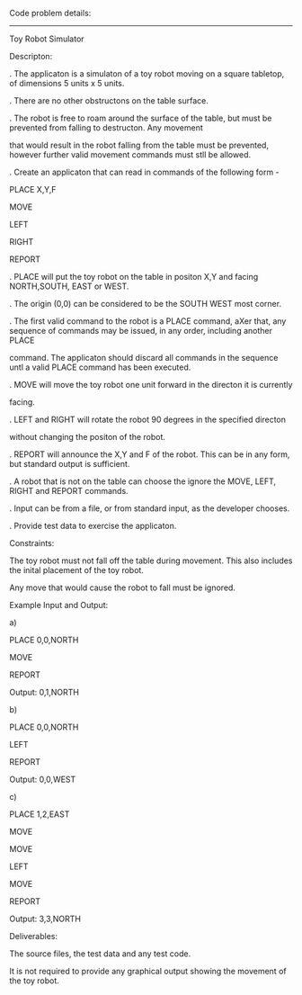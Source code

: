 Code problem details:

-----------

Toy Robot Simulator

Descripton:

. The applicaton is a simulaton of a toy robot moving on a square tabletop, of dimensions 5 units x 5 units.

. There are no other obstructons on the table surface.

. The robot is free to roam around the surface of the table, but must be prevented from falling to destructon. Any movement

that would result in the robot falling from the table must be prevented, however further valid movement commands must stll be allowed.

. Create an applicaton that can read in commands of the following form -

PLACE X,Y,F

MOVE

LEFT

RIGHT

REPORT

. PLACE will put the toy robot on the table in positon X,Y and facing NORTH,SOUTH, EAST or WEST.

. The origin (0,0) can be considered to be the SOUTH WEST most corner.

. The first valid command to the robot is a PLACE command, aXer that, any sequence of commands may be issued, in any order, including another PLACE

command. The applicaton should discard all commands in the sequence untl a valid PLACE command has been executed.

. MOVE will move the toy robot one unit forward in the directon it is currently

facing.

. LEFT and RIGHT will rotate the robot 90 degrees in the specified directon

without changing the positon of the robot.

. REPORT will announce the X,Y and F of the robot. This can be in any form, but standard output is sufficient.

. A robot that is not on the table can choose the ignore the MOVE, LEFT, RIGHT and REPORT commands.

. Input can be from a file, or from standard input, as the developer chooses.

. Provide test data to exercise the applicaton.

Constraints:

The toy robot must not fall off the table during movement. This also includes the inital placement of the toy robot.

Any move that would cause the robot to fall must be ignored.

Example Input and Output:

a)

PLACE 0,0,NORTH

MOVE

REPORT

Output: 0,1,NORTH

b)

PLACE 0,0,NORTH

LEFT

REPORT

Output: 0,0,WEST

c)

PLACE 1,2,EAST

MOVE

MOVE

LEFT

MOVE

REPORT

Output: 3,3,NORTH

Deliverables:

The source files, the test data and any test code.

It is not required to provide any graphical output showing the movement of the toy robot.